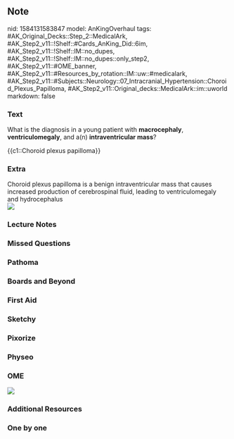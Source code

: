 ## Note
nid: 1584131583847
model: AnKingOverhaul
tags: #AK_Original_Decks::Step_2::MedicalArk, #AK_Step2_v11::!Shelf::#Cards_AnKing_Did::6im, #AK_Step2_v11::!Shelf::IM::no_dupes, #AK_Step2_v11::!Shelf::IM::no_dupes::only_step2, #AK_Step2_v11::#OME_banner, #AK_Step2_v11::#Resources_by_rotation::IM::uw::#medicalark, #AK_Step2_v11::#Subjects::Neurology::07_Intracranial_Hypertension::Choroid_Plexus_Papilloma, #AK_Step2_v11::Original_decks::MedicalArk::im::uworld
markdown: false

### Text
What is the diagnosis in a young patient with <b>macrocephaly</b>,
<b>ventriculomegaly</b>, and a(n) <b>intraventricular mass</b>?
<div>
  {{c1::Choroid plexus papilloma}}
</div>

### Extra
<div>
  Choroid plexus papilloma is a benign intraventricular mass that
  causes increased production of cerebrospinal f‌luid, leading to
  ventriculomegaly and hydrocephalus
</div><img src=
"paste-ad1327cf2515d05645531b5df0faee725b94cc26.jpg">

### Lecture Notes


### Missed Questions


### Pathoma


### Boards and Beyond


### First Aid


### Sketchy


### Pixorize


### Physeo


### OME
<div class="ome-widget">
  <a href="https://onlinemeded.org?ref=anki"><img src=
  "_OME_AnkiFlashcards_General_3.png"></a>
</div>

### Additional Resources


### One by one

